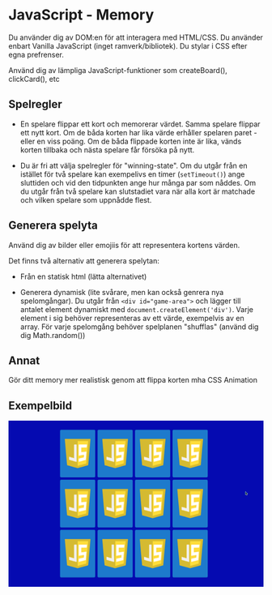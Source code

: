 # JavaScript - Memory

Du använder dig av DOM:en för att interagera med HTML/CSS. Du använder enbart Vanilla JavaScript (inget ramverk/bibliotek). Du stylar i CSS efter egna prefrenser.

Använd dig av lämpliga JavaScript-funktioner som createBoard(), clickCard(), etc

## Spelregler

* En spelare flippar ett kort och memorerar värdet. Samma spelare flippar ett nytt kort. Om de båda korten har lika värde erhåller spelaren paret - eller  en viss poäng. Om de båda flippade korten inte är lika, vänds korten tillbaka och nästa spelare får försöka på nytt.

* Du är fri att välja spelregler för "winning-state". Om du utgår från en istället för två spelare kan exempelivs en timer (`setTimeout()`) ange sluttiden och vid den tidpunkten ange hur många par som nåddes. Om du utgår från två spelare kan slutstadiet vara när alla kort är matchade och vilken spelare som uppnådde flest. 

## Generera spelyta

Använd dig av bilder eller emojiis för att representera kortens värden. 

Det finns två alternativ att generera spelytan: 

* Från en statisk html (lätta alternativet)

* Generera dynamisk (lite svårare, men kan också genrera nya spelomgångar). 
Du utgår från `<div id="game-area">` och lägger till antalet element dynamiskt med `document.createElement('div')`. Varje element i sig behöver representeras av ett värde, exempelvis av en array. För varje spelomgång behöver spelplanen "shufflas" (använd dig dig Math.random())

## Annat

Gör ditt memory mer realistisk genom att flippa korten mha CSS Animation

## Exempelbild
![From Memory Game - Vanilla JavaScript](https://github.com/chasacademy-sandra-larsson/js--memory-game/blob/main/memory-game.gif)


